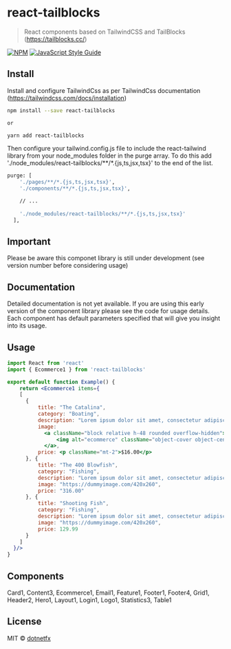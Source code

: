 # react-tailblocks

> React components based on TailwindCSS and TailBlocks (https://tailblocks.cc/)

[![NPM](https://img.shields.io/npm/v/react-tailblocks.svg)](https://www.npmjs.com/package/react-tailblocks) [![JavaScript Style Guide](https://img.shields.io/badge/code_style-standard-brightgreen.svg)](https://standardjs.com)

## Install
Install and configure TailwindCss as per TailwindCss documentation (https://tailwindcss.com/docs/installation)

```bash
npm install --save react-tailblocks

or 

yarn add react-tailblocks
```

Then configure your tailwind.config.js file to include the react-tailwind library from your node_modules folder in the purge 
array. To do this add './node_modules/react-tailblocks/**/*.{js,ts,jsx,tsx}' to the end of the list.

```bash
purge: [
    './pages/**/*.{js,ts,jsx,tsx}', 
    './components/**/*.{js,ts,jsx,tsx}',

    // ...
    
    './node_modules/react-tailblocks/**/*.{js,ts,jsx,tsx}'
  ],
```


## Important
Please be aware this componet library is still under development (see version number before considering usage)

## Documentation
Detailed documentation is not yet available.  If you are using this early version of the component library
please see the code for usage details.  Each component has default parameters specified that will give you
insight into its usage.

## Usage

```jsx
import React from 'react'
import { Ecommerce1 } from 'react-tailblocks'

export default function Example() {
    return <Ecommerce1 items={
    [
      {
          title: "The Catalina",
          category: "Boating",
          description: "Lorem ipsum dolor sit amet, consectetur adipiscing elit. Fusce imperdiet hendrerit nisi quis viverra. Cras quis ipsum arcu. Phasellus in nibh mauris. Cras malesuada facilisis porttitor.",
          image: 
            <a className="block relative h-48 rounded overflow-hidden">
                <img alt="ecommerce" className="object-cover object-center w-full h-full block" src="https://dummyimage.com/420x260" />
            </a>,
          price: <p className="mt-2">$16.00</p>
      }, {
          title: "The 400 Blowfish",
          category: "Fishing",
          description: "Lorem ipsum dolor sit amet, consectetur adipiscing elit. Fusce imperdiet hendrerit nisi quis viverra. Cras quis ipsum arcu. Phasellus in nibh mauris. Cras malesuada facilisis porttitor.",
          image: "https://dummyimage.com/420x260",
          price: "316.00"
      }, {
          title: "Shooting Fish",
          category: "Fishing",
          description: "Lorem ipsum dolor sit amet, consectetur adipiscing elit. Fusce imperdiet hendrerit nisi quis viverra. Cras quis ipsum arcu. Phasellus in nibh mauris. Cras malesuada facilisis porttitor.",
          image: "https://dummyimage.com/420x260",
          price: 129.99
      }
    ]
  }/>
}
```

## Components
Card1, Content3, Ecommerce1, Email1, Feature1, Footer1, Footer4, Grid1, Header2, Hero1, Layout1, Login1, Logo1, Statistics3, Table1

## License

MIT © [dotnetfx](https://github.com/dotnetfx)
